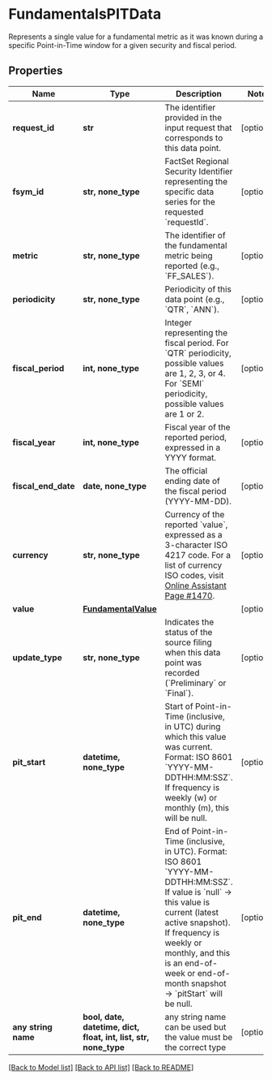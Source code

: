 # FundamentalsPITData

Represents a single value for a fundamental metric as it was known during a specific Point-in-Time window for a given security and fiscal period.

## Properties
Name | Type | Description | Notes
------------ | ------------- | ------------- | -------------
**request_id** | **str** | The identifier provided in the input request that corresponds to this data point. | [optional] 
**fsym_id** | **str, none_type** | FactSet Regional Security Identifier representing the specific data series for the requested &#x60;requestId&#x60;. | [optional] 
**metric** | **str, none_type** | The identifier of the fundamental metric being reported (e.g., &#x60;FF_SALES&#x60;). | [optional] 
**periodicity** | **str, none_type** | Periodicity of this data point (e.g., &#x60;QTR&#x60;, &#x60;ANN&#x60;). | [optional] 
**fiscal_period** | **int, none_type** | Integer representing the fiscal period. For &#x60;QTR&#x60; periodicity, possible values are 1, 2, 3, or 4. For &#x60;SEMI&#x60; periodicity, possible values are 1 or 2. | [optional] 
**fiscal_year** | **int, none_type** | Fiscal year of the reported period, expressed in a YYYY format. | [optional] 
**fiscal_end_date** | **date, none_type** | The official ending date of the fiscal period (YYYY-MM-DD). | [optional] 
**currency** | **str, none_type** | Currency of the reported &#x60;value&#x60;, expressed as a 3-character ISO 4217 code. For a list of currency ISO codes, visit [Online Assistant Page #1470](https://oa.apps.factset.com/pages/1470). | [optional] 
**value** | [**FundamentalValue**](FundamentalValue.md) |  | [optional] 
**update_type** | **str, none_type** | Indicates the status of the source filing when this data point was recorded (&#x60;Preliminary&#x60; or &#x60;Final&#x60;). | [optional] 
**pit_start** | **datetime, none_type** | Start of Point-in-Time (inclusive, in UTC) during which this value was current. Format: ISO 8601 &#x60;YYYY-MM-DDTHH:MM:SSZ&#x60;. If frequency is weekly (w) or monthly (m), this will be null.  | [optional] 
**pit_end** | **datetime, none_type** | End of Point-in-Time (inclusive, in UTC). Format: ISO 8601 &#x60;YYYY-MM-DDTHH:MM:SSZ&#x60;. If value is &#x60;null&#x60; -&gt; this value is current (latest active snapshot). If frequency is weekly or monthly, and this is an end-of-week or end-of-month snapshot -&gt; &#x60;pitStart&#x60; will be null.  | [optional] 
**any string name** | **bool, date, datetime, dict, float, int, list, str, none_type** | any string name can be used but the value must be the correct type | [optional]

[[Back to Model list]](../README.md#documentation-for-models) [[Back to API list]](../README.md#documentation-for-api-endpoints) [[Back to README]](../README.md)


